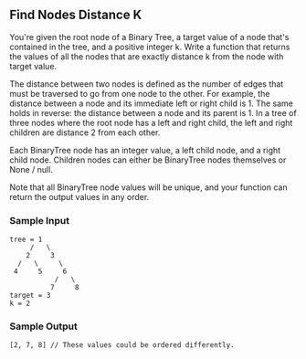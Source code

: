 
## Find Nodes Distance K

You're given the root node of a Binary Tree, a target value of a
node that's contained in the tree, and a positive integer k.
Write a function that returns the values of all the nodes that are exactly
distance k from the node with target value.

The distance between two nodes is defined as the number of edges that must be
traversed to go from one node to the other. For example, the distance between
a node and its immediate left or right child is 1. The same holds
in reverse: the distance between a node and its parent is 1. In a
tree of three nodes where the root node has a left and right child, the left
and right children are distance 2 from each other.

Each BinaryTree node has an integer value, a
left child node, and a right child node. Children
nodes can either be BinaryTree nodes themselves or
None / null.

Note that all BinaryTree node values will be unique, and your
function can return the output values in any order.

### Sample Input
```
tree = 1
     /   \
    2     3
  /   \     \
 4     5     6
           /   \
          7     8
target = 3
k = 2
```

### Sample Output
```
[2, 7, 8] // These values could be ordered differently.
```
